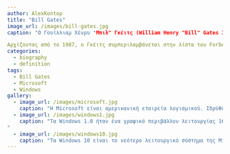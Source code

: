 ```yaml
---
author: AlexKontop
title: "Bill Gates"
image_url: /images/bill-gates.jpg
caption: "Ο Γουίλλιαμ Χένρυ "Μπιλ" Γκέιτς (William Henry "Bill" Gates III, 28 Οκτωβρίου 1955) είναι Αμερικανός επιχειρηματίας, φιλάνθρωπος, επενδυτής, προγραμματιστής υπολογιστών, και εφευρέτης. Το 1975, ο Γκέιτς και ο Πολ Άλεν συνίδρυσαν την εταιρεία Microsoft, η οποία εξελίχτηκε στην μεγαλύτερη εταιρεία λογισμικού για ηλεκτρονικούς υπολογιστές παγκοσμίως. Κατά τη διάρκεια της καριέρας του στη Microsoft, ο Γκέιτς έχει διατελέσει πρόεδρος, Διευθύνων Σύμβουλος και επικεφαλής αρχιτέκτονας λογισμικού. Μέχρι τον Μάιο του 2014 ήταν ο μεγαλύτερος φυσικός μέτοχος της εταιρείας. Ο Γκέιτς συνέγραψε και συμμετείχε στη συγγραφή αρκετών βιβλίων.

Αρχίζοντας από το 1987, ο Γκέιτς συμπεριλαμβάνεται στην λίστα του Forbes με τους πλουσιότερους ανθρώπους παγκοσμίως και ήταν ο πλουσιότερος συνεχόμενα από το 1995 έως το 2014 – με μόνη εξαίρεση κάποια χρόνια μετά την οικονομική κρίση της περιόδου 2007–08. Μεταξύ των ετών 2009 και 2014, η περιουσία του διπλασιάστηκε από US$40 δισ. δολάρια σε περισσότερα από US$82 δισ. δολάρια. Κατά τα έτη 2013 και 2014, η περιουσία αυξήθηκε κατά US$15 δισ. δολάρια."
categories:
  - biography
  - definition
tags:
  - Bill Gates
  - Microsoft
  - Windows
gallery:
  - image_url: /images/microsoft.jpg
    caption: "Η Microsoft είναι αμερικανική εταιρεία λογισμικού. Ιδρύθηκε το 1975 από τον Μπιλ Γκέιτς και τον Πολ Άλεν, και τα κεντρικά γραφεία της βρίσκονται στο Ρέντμοντ της πολιτείας Ουάσινγκτον των ΗΠΑ. Τα πιο γνωστά προϊόντα της είναι το λογισμικό υπολογιστών: λειτουργικό σύστημα Microsoft Windows,υπολογιστές(Αll&in one PCs και laptops),επεξεργαστές,το σύνολο εφαρμογών γραφείου Microsoft Office,τις ταμπλέτες Surface,οι κονσόλες παιχνιδιών Xbox, το λογισμικό για κινητά τηλέφωνα (παλιά: Windows Mobile, Windows CE), και τώρα Windows Phone, και οι υπηρεσίες και προϊόντα Windows Live, Bing και παράγει επίσης λογισμικό για επιχειρήσεις και ηλεκτρονικά παιχνίδια και άλλα, ενώ παρέχει και υπηρεσίες ηλεκτρονικού ταχυδρομείου, διαδικτυακής αποθήκευσης, κοινωνικής δικτύωσης.Η εταιρεία έχει περίπου 114,000 υπαλλήλους σε 102 χώρες."
  - image_url: /images/windows1.jpg
    caption: "Τα Windows 1.0 ήταν ένα γραφικό περιβάλλον λειτουργίας 16-bit, που κυκλοφόρησε στις 20 Νοεμβρίου 1985, από την αμερικανική εταιρεία Microsoft. Ήταν η πρώτη προσπάθεια της Microsoft να εφαρμόσει μία multitasking γραφική διεπαφή χρήστη-λειτουργικού περιβάλλοντος που βασίζονται στην πλατφόρμα του υπολογιστή. Τα Windows 1.0 ήταν η πρώτη έκδοση των Windows όταν ξεκίνησε. Τα Windows 1.0 χρησιμοποιούσαν ως βάση το λειτουργικό σύστημα MS-DOS. Τα Windows 2.0 ήταν ο διάδοχος των Windows 1.0 καθώς ήταν βασισμένο σε αυτό.
"
  - image_url: /images/windows10.jpg
    caption: "Τα Windows 10 είναι το νεότερο λειτουργικό σύστημα της Microsoft (μετά τα Windows 8.1) για υπολογιστές. Ξεκίνησαν να κυκλοφορούν επισήμως στις 29 Ιουλίου του 2015. Η πρώτη παρουσίαση των Windows 10 έγινε στις 30 Σεπτεμβρίου 2014, ενώ η δοκιμαστική έκδοση κυκλοφόρησε 1 μέρα αργότερα, στις 1 Οκτωβρίου 2014. Κατά τη διάρκεια του πρώτου έτους που ήταν διαθέσιμα τα Windows 10, προσφέρονταν χωρίς χρέωση για τους χρήστες των Windows 7 και Windows 8.1, όμως μπορεί ακόμα ο χρήστης να χρησιμοποιήσει κλειδί αριθμού προϊόντος από τις παραπάνω εκδόσεις είτε κατά τη διάρκεια μιας καθαρής εγκατάστασης είτε κατά την ενεργοποίηση μιας υπάρχουσας εγκατάστασης."
---
```


